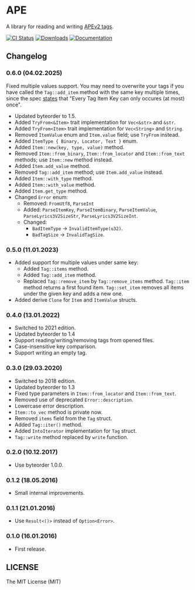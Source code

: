 # APE

A library for reading and writing [APEv2 tags][1].

[![CI Status](https://img.shields.io/github/actions/workflow/status/rossnomann/ape/ci.yml?style=flat-square)](https://github.com/rossnomann/ape/actions/)
[![Downloads](https://img.shields.io/crates/d/ape.svg?style=flat-square)](https://crates.io/crates/ape/)
[![Documentation](https://img.shields.io/badge/docs-rs-yellowgreen.svg?style=flat-square)](https://docs.rs/ape)

## Changelog

### 0.6.0 (04.02.2025)

Fixed multiple values support.
You may need to overwrite your tags if you have called the `Tag::add_item` method with the same key multiple times,
since the spec [states](https://wiki.hydrogenaud.io/index.php?title=APE_Tag_Item) that
"Every Tag Item Key can only occures (at most) once".

- Updated byteorder to 1.5.
- Added `TryFrom<&Item>` trait implementation for `Vec<&str>` and `&str`.
- Added `TryFrom<Item>` trait implementation for `Vec<String>` and `String`.
- Removed `ItemValue` enum and `Item.value` field; use `TryFrom` instead.
- Added `ItemType { Binary, Locator, Text }` enum.
- Added `Item::new(key, type, value)` method.
- Removed `Item::from_binary`, `Item::from_locator` and `Item::from_text` methods; use `Item::new` method instead.
- Added `Item.add_value` method.
- Removed `Tag::add_item` method; use `Item.add_value` instead.
- Added `Item::with_type` method.
- Added `Item::with_value` method.
- Added `Item.get_type` method.
- Changed `Error` enum:
  - Removed: `FromUtf8`, `ParseInt`
  - Added: `ParseItemKey`, `ParseItemBinary`, `ParseItemValue`, `ParseLyrics3V2SizeStr`, `ParseLyrics3V2SizeInt`.
  - Changed:
    - `BadItemType` -> `InvalidItemType(u32)`.
    - `BadTagSize` -> `InvalidTagSize`.

### 0.5.0 (11.01.2023)

- Added support for multiple values under same key:
  - Added `Tag::items` method.
  - Added `Tag::add_item` method.
  - Replaced `Tag::remove_item` by `Tag::remove_items` method.
  `Tag::item` method returns a first found item.
  `Tag::set_item` removes all items under the given key and adds a new one.
- Added derive `Clone` for `Item` and `ItemValue` structs.

### 0.4.0 (13.01.2022)

- Switched to 2021 edition.
- Updated byteorder to 1.4
- Support reading/writing/removing tags from opened files.
- Case-insensitive key comparison.
- Support writing an empty tag.

### 0.3.0 (29.03.2020)

- Switched to 2018 edition.
- Updated byteorder to 1.3
- Fixed type parameters in `Item::from_locator` and `Item::from_text`.
- Removed use of deprecated `Error::description`.
- Lowercase error description.
- `Item::to_vec` method is private now.
- Removed `items` field from the `Tag` struct.
- Added `Tag::iter()` method.
- Added `IntoIterator` implementation for `Tag` struct.
- `Tag::write` method replaced by `write` function.

### 0.2.0 (10.12.2017)

- Use byteorder 1.0.0.

### 0.1.2 (18.05.2016)

- Small internal improvements.

### 0.1.1 (21.01.2016)

- Use `Result<()>` instead of `Option<Error>`.

### 0.1.0 (16.01.2016)

- First release.

## LICENSE

The MIT License (MIT)

[1]: http://wiki.hydrogenaud.io/index.php?title=APEv2_specification

